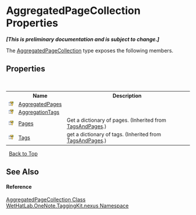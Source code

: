 # AggregatedPageCollection Properties
 _**\[This is preliminary documentation and is subject to change.\]**_

The <a href="0df442d7-ee20-6a1d-360b-86bb79fd8f2a">AggregatedPageCollection</a> type exposes the following members.


## Properties
&nbsp;<table><tr><th></th><th>Name</th><th>Description</th></tr><tr><td>![Protected property](media/protproperty.gif "Protected property")</td><td><a href="1c2edbe3-2407-f747-4fe2-6210463bb965">AggregatedPages</a></td><td /></tr><tr><td>![Protected property](media/protproperty.gif "Protected property")</td><td><a href="49db9ba4-adc0-dfd5-40ae-f95682ed4bfc">AggregationTags</a></td><td /></tr><tr><td>![Protected property](media/protproperty.gif "Protected property")</td><td><a href="a19ad079-12a2-f9d0-626e-ba9de4d11f62">Pages</a></td><td>
Get a dictionary of pages.
 (Inherited from <a href="55690233-0343-b962-e73d-0385d0bc7865">TagsAndPages</a>.)</td></tr><tr><td>![Protected property](media/protproperty.gif "Protected property")</td><td><a href="0314d54a-9714-e4f0-51e2-d798cced1a63">Tags</a></td><td>
get a dictionary of tags.
 (Inherited from <a href="55690233-0343-b962-e73d-0385d0bc7865">TagsAndPages</a>.)</td></tr></table>&nbsp;
<a href="#aggregatedpagecollection-properties">Back to Top</a>

## See Also


#### Reference
<a href="0df442d7-ee20-6a1d-360b-86bb79fd8f2a">AggregatedPageCollection Class</a><br /><a href="40d5f0b3-010c-8e93-8fd5-176a37ec6237">WetHatLab.OneNote.TaggingKit.nexus Namespace</a><br />